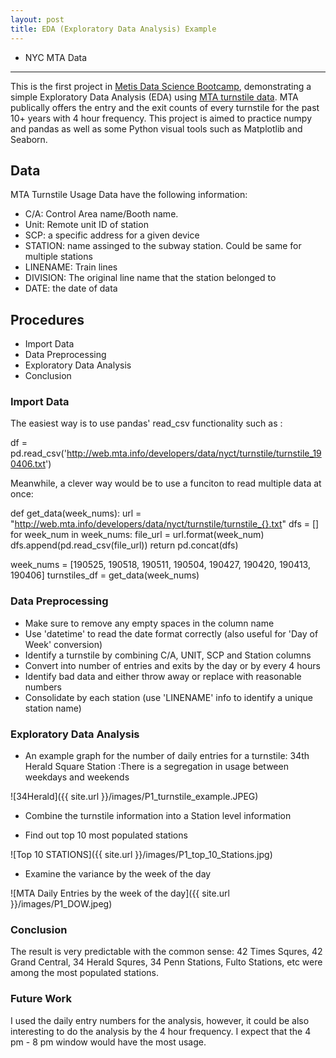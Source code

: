 ```yaml
---
layout: post
title: EDA (Exploratory Data Analysis) Example
---
```


* NYC MTA Data
-----

This is the first project in [Metis Data Science Bootcamp](www.thisismetis.com), demonstrating a simple Exploratory Data Analysis (EDA) using [MTA turnstile data](http://web.mta.info/developers/turnstile.html). MTA publically offers the entry and the exit counts of every turnstile for the past 10+ years with 4 hour frequency. This project is aimed to practice numpy and pandas as well as some Python visual tools such as Matplotlib and Seaborn.

## Data

MTA Turnstile Usage Data have the following information:

* C/A: Control Area name/Booth name. 
* Unit: Remote unit ID of station
* SCP: a specific address for a given device
* STATION: name assinged to the subway station. Could be same for multiple stations
* LINENAME: Train lines
* DIVISION: The original line name that the station belonged to
* DATE: the date of data


## Procedures

* Import Data
* Data Preprocessing
* Exploratory Data Analysis
* Conclusion


### Import Data

The easiest way is to use pandas' read_csv functionality such as :

df = pd.read_csv('http://web.mta.info/developers/data/nyct/turnstile/turnstile_190406.txt')

Meanwhile, a clever way would be to use a funciton to read multiple data at once:

def get_data(week_nums):
    url = "http://web.mta.info/developers/data/nyct/turnstile/turnstile_{}.txt"
    dfs = []
    for week_num in week_nums:
        file_url = url.format(week_num)
        dfs.append(pd.read_csv(file_url))
    return pd.concat(dfs)
        
week_nums = [190525, 190518, 190511, 190504, 190427, 190420, 190413, 190406]
turnstiles_df = get_data(week_nums)



### Data Preprocessing

* Make sure to remove any empty spaces in the column name
* Use 'datetime' to read the date format correctly (also useful for 'Day of Week' conversion)
* Identify a turnstile by combining C/A, UNIT, SCP and Station columns
* Convert into number of entries and exits by the day or by every 4 hours
* Identify bad data and either throw away or replace with reasonable numbers
* Consolidate by each station (use 'LINENAME' info to identify a unique station name)

### Exploratory Data Analysis

* An example graph for the number of daily entries for a turnstile: 34th Herald Square Station
 :There is a segregation in usage between weekdays and weekends

![34Herald]({{ site.url }}/images/P1_turnstile_example.JPEG)


* Combine the turnstile information into a Station level information

* Find out top 10 most populated stations

![Top 10 STATIONS]({{ site.url }}/images/P1_top_10_Stations.jpg)


* Examine the variance by the week of the day 

![MTA Daily Entries by the week of the day]({{ site.url }}/images/P1_DOW.jpeg)


### Conclusion

The result is very predictable with the common sense: 42 Times Squres, 42 Grand Central, 34 Herald Squres, 34 Penn Stations, Fulto Stations, etc were among the most populated stations.

### Future Work

I used the daily entry numbers for the analysis, however, it could be also interesting to do the analysis by the 4 hour frequency. I expect that the 4 pm - 8 pm window would have the most usage.


